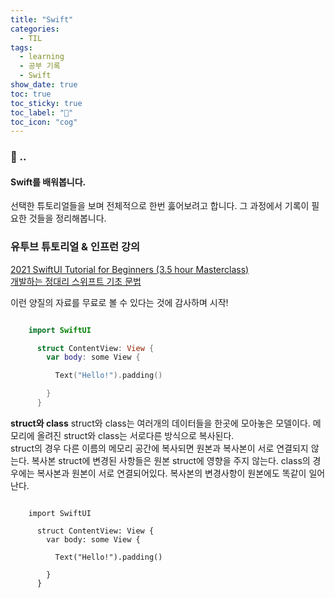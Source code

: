 ```yaml
---
title: "Swift"
categories:
  - TIL
tags:
  - learning
  - 공부 기록
  - Swift
show_date: true
toc: true
toc_sticky: true
toc_label: "👷"
toc_icon: "cog"
---
```


### 💭 ..  
<div class="notice">
  <h4>Swift를 배워봅니다.</h4>
  <p> 선택한 튜토리얼들을 보며 전체적으로 한번 훓어보려고 합니다. 그 과정에서 기록이 필요한 것들을 정리해봅니다.</p>
</div>


### 유투브 튜토리얼 & 인프런 강의
[2021 SwiftUI Tutorial for Beginners (3.5 hour Masterclass)](https://www.youtube.com/watch?v=F2ojC6TNwws&t=1s)  
[개발하는 정대리 스위프트 기초 문법](https://www.inflearn.com/course/%EC%A0%95%EB%8C%80%EB%A6%AC-%EC%8A%A4%EC%9C%84%ED%94%84%ED%8A%B8-%EA%B8%B0%EC%B4%88/lecture/96073?tab=curriculum&volume=1.00&speed=1.5)  
  
이런 양질의 자료를 무료로 볼 수 있다는 것에 감사하며 시작!



```swift

    import SwiftUI

      struct ContentView: View {
        var body: some View {

          Text("Hello!").padding()

        }
      }

```

**struct와 class**
struct와 class는 여러개의 데이터들을 한곳에 모아놓은 모델이다. 
메모리에 올려진 struct와 class는 서로다른 방식으로 복사된다.  
struct의 경우 다른 이름의 메모리 공간에 복사되면 원본과 복사본이 서로 연결되지 않는다. 복사본 struct에 변경된 사항들은 원본 struct에 영향을 주지 않는다.
class의 경우에는 복사본과 원본이 서로 연결되어있다. 복사본의 변경사항이 원본에도 똑같이 일어난다. 


```

    import SwiftUI

      struct ContentView: View {
        var body: some View {

          Text("Hello!").padding()

        }
      }

```
